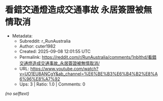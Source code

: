 # 看錯交通燈造成交通事故 永居簽證被無情取消

- Metadata:
  - Subreddit: r_RunAustralia
  - Author: cuter1982
  - Created: 2025-09-08 12:01:55 UTC
  - Permalink: https://reddit.com/r/RunAustralia/comments/1nblthd/看錯交通燈造成交通事故_永居簽證被無情取消/
  - URL: https://www.youtube.com/watch?v=UO1EU8ANCgY&ab_channel=%E6%BE%B3%E6%B4%B2%E8%A6%96%E8%A7%92
  - Ups: 3 | Ratio: 1.0 | Comments: 0

_(no selftext)_
